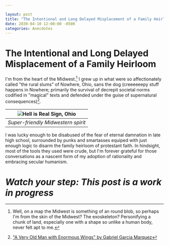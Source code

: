 ```yaml
---

layout: post
title: "The Intentional and Long Delayed Misplacement of a Family Heirloom"
date: 2030-04-10 12:00:00 -0500
categories: Anecdotes
---
```


# The Intentional and Long Delayed Misplacement of a Family Heirloom

I'm from the heart of the Midwest.[^1] I grew up in what were so affectionately called "the rural slums" of Nowhere, Ohio, sans the dog (creeeeeepy stuff happens in Nowhere; primarily the survival of decrepit societal norms codified in "magical" texts and defended under the guise of supernatural consequences)[^2].

| ![Hell is Real Sign, Ohio](/home/taka0/alexpickering.github.io/myblog/assets/img/hell_billboard.jpg) |
| :----------------------------------------------------------: |
|              *Super-friendly Midwestern spirit*              |

I was lucky enough to be disabused of the fear of eternal damnation in late high school, surrounded by punks and smartasses equiped with just enough logic to disarm the family heirloom of protestant faith. In hindsight, most of the tools they used were crude, but I'm forever grateful for those conversations as a nascent form of my adoption of rationality and embracing secular humanism.

# *Watch your step: This post is a work in progress*


[^1]: Well, on a map the Midwest is something of an round blob, so perhaps I'm from the skin of the Midwest? The exoskeleton? Personifying a chunk of land, especially one with a shape so unlike a human body, never felt apt to me.
[^2]: ["A Very Old Man with Enormous Wings" by Gabriel Garcia Marquez](https://www.ndsu.edu/pubweb/~cinichol/CreativeWriting/323/MarquezManwithWings.htm)